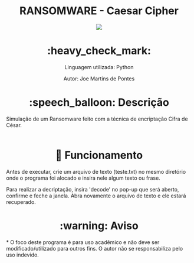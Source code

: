 <h1 align="center"> RANSOMWARE - Caesar Cipher </h1> 
<p align="center"><img src="http://img.shields.io/static/v1?label=STATUS&message=FINALIZADO!&color=YELLOW&style=for-the-badge"/></p>

<h1 align="center"> :heavy_check_mark: </h1>
<p align="center"> Linguagem utilizada: Python <p>
<p align="center"> Autor: Joe Martins de Pontes


<h1 align="center"> :speech_balloon: Descrição </h1>
Simulação de um Ransomware feito com a técnica de encriptação Cifra de César.<br></br>

<h1 align="center"> 🚀 Funcionamento </h1>

Antes de executar, crie um arquivo de texto (teste.txt) no mesmo diretório onde o programa foi alocado e insira nele algum texto ou frase.

Para realizar a decriptação, insira 'decode' no pop-up que será aberto, confirme e feche a janela. Abra novamente o arquivo de texto e ele estará recuperado.


<h1 align="center"> :warning: Aviso </h1>
* O foco deste programa é para uso acadêmico e não deve ser modificado/utilizado para outros fins.
O autor não se responsabiliza pelo uso indevido.
